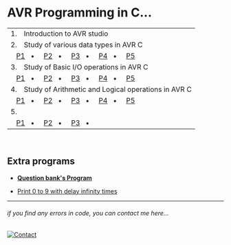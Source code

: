 # AVR Programming in C...
<table>
    <tbody>
        <tr>
            <td>1.</td>
            <td>Introduction to AVR studio</td>
        </tr>
        <tr>
            <td>2.</td>
            <td>Study of various data types in AVR C</td>
        </tr>
        <tr>
            <td colspan="2">
                &nbsp;
                &nbsp;<a href="./practical-2/p1/p1.c">P1</a>&nbsp;&nbsp;&nbsp;•&nbsp;&nbsp;&nbsp;&nbsp;
                <a href="./practical-2/p2/p2.c">P2</a>&nbsp;&nbsp;&nbsp;•&nbsp;&nbsp;&nbsp;&nbsp;
                <a href="./practical-2/p3/p3.c">P3</a>&nbsp;&nbsp;&nbsp;•&nbsp;&nbsp;&nbsp;&nbsp;
                <a href="./practical-2/p4/p4.c">P4</a>&nbsp;&nbsp;&nbsp;•&nbsp;&nbsp;&nbsp;&nbsp;
                <a href="./practical-2/p5/p5.c">P5</a>&nbsp;&nbsp;&nbsp;&nbsp;&nbsp;&nbsp;&nbsp;
            </td>
        </tr>
        <tr>
            <td>3.</td>
            <td>Study of Basic I/O operations in AVR C</td>
        </tr>
        <tr>
            <td colspan="2">
                &nbsp;
                &nbsp;<a href="./practical-3/p1/p1.c">P1</a>&nbsp;&nbsp;&nbsp;•&nbsp;&nbsp;&nbsp;&nbsp;
                <a href="./practical-3/p2/p2.c">P2</a>&nbsp;&nbsp;&nbsp;•&nbsp;&nbsp;&nbsp;&nbsp;
                <a href="./practical-3/p3/p3.c">P3</a>&nbsp;&nbsp;&nbsp;•&nbsp;&nbsp;&nbsp;&nbsp;
                <a href="./practical-3/p4/p4.c">P4</a>&nbsp;&nbsp;&nbsp;•&nbsp;&nbsp;&nbsp;&nbsp;
                <a href="./practical-3/p5/p5.c">P5</a>&nbsp;&nbsp;&nbsp;&nbsp;&nbsp;&nbsp;&nbsp;
            </td>
        </tr>
        <tr>
            <td>4.</td>
            <td>Study of Arithmetic and Logical operations in AVR C</td>
        </tr>
        <tr>
            <td colspan="2">
                &nbsp;
                &nbsp;<a href="./practical-4/p1/p1.c">P1</a>&nbsp;&nbsp;&nbsp;•&nbsp;&nbsp;&nbsp;&nbsp;
                <a href="./practical-4/p2/p2.c">P2</a>&nbsp;&nbsp;&nbsp;•&nbsp;&nbsp;&nbsp;&nbsp;
                <a href="./practical-4/p3/p3.c">P3</a>&nbsp;&nbsp;&nbsp;•&nbsp;&nbsp;&nbsp;&nbsp;
                <a href="./practical-4/p4/p4.c">P4</a>&nbsp;&nbsp;&nbsp;•&nbsp;&nbsp;&nbsp;&nbsp;
                <a href="./practical-4/p5/p5.c">P5</a>&nbsp;&nbsp;&nbsp;&nbsp;&nbsp;&nbsp;&nbsp;
            </td>
        </tr>
        <tr>
            <td>5.</td>
            <td></td>
        </tr>
        <tr>
            <td colspan="2">
                &nbsp;
                &nbsp;<a href="./practical-5/p1/p1.c">P1</a>&nbsp;&nbsp;&nbsp;•&nbsp;&nbsp;&nbsp;&nbsp;
                <a href="./practical-5/p2/p2.c">P2</a>&nbsp;&nbsp;&nbsp;•&nbsp;&nbsp;&nbsp;&nbsp;
                <a href="./practical-5/p3/p3.c">P3</a>&nbsp;&nbsp;&nbsp;•&nbsp;&nbsp;&nbsp;&nbsp;
                <!-- <a href="./practical-5/p4/p4.c">P4</a>&nbsp;&nbsp;&nbsp;•&nbsp;&nbsp;&nbsp;&nbsp;
                <a href="./practical-5/p5/p5.c">P5</a>&nbsp;&nbsp;&nbsp;&nbsp;&nbsp;&nbsp;&nbsp; -->
            </td>
        </tr>
    </tbody>
</table>
<br />


## Extra programs

- [**Question bank's Program**](./question-bank/)

- [Print 0 to 9 with delay infinity times](./extra/ZeroToNine.c)


---

###### _if you find any errors in code, you can contact me here..._
[![Contact](https://img.shields.io/badge/Instagram-2d2f2e?style=for-the-badge&logo=instagram)](https://instagram.com/jay__s__p)